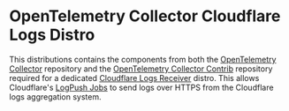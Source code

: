 # OpenTelemetry Collector Cloudflare Logs Distro

This distributions contains the components from both the [OpenTelemetry Collector](https://github.com/open-telemetry/opentelemetry-collector) repository and the [OpenTelemetry Collector Contrib](https://github.com/open-telemetry/opentelemetry-collector-contrib) repository required for a dedicated [Cloudflare Logs Receiver](https://github.com/open-telemetry/opentelemetry-collector-contrib/tree/main/receiver/cloudflarereceiver) distro. This allows Cloudflare's [LogPush Jobs](https://developers.cloudflare.com/logs/logpush/) to send logs over HTTPS from the Cloudflare logs aggregation system.
